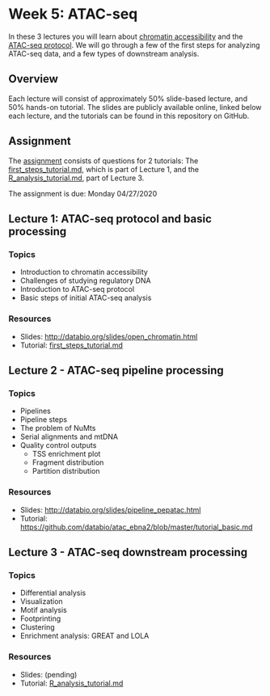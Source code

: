 # Week 5: ATAC-seq

In these 3 lectures you will learn about [chromatin accessibility](https://en.wikipedia.org/wiki/Epigenomics#Chromatin_accessibility_assays) and the [ATAC-seq protocol](https://en.wikipedia.org/wiki/ATAC-seq). We will go through a few of the first steps for analyzing ATAC-seq data, and a few types of downstream analysis.

## Overview

Each lecture will consist of approximately 50% slide-based lecture, and 50% hands-on tutorial. The slides are publicly available online, linked below each lecture, and the tutorials can be found in this repository on GitHub.

## Assignment

The [assignment](assignment.md) consists of questions for 2 tutorials: The [first_steps_tutorial.md](first_steps_tutorial.md), which is part of Lecture 1, and the [R_analysis_tutorial.md](R_analysis_tutorial.md), part of Lecture 3.

The assignment is due: Monday 04/27/2020

## Lecture 1: ATAC-seq protocol and basic processing

### Topics
- Introduction to chromatin accessibility
- Challenges of studying regulatory DNA
- Introduction to ATAC-seq protocol
- Basic steps of initial ATAC-seq analysis

### Resources
- Slides: http://databio.org/slides/open_chromatin.html
- Tutorial: [first_steps_tutorial.md](first_steps_tutorial.md)

## Lecture 2 - ATAC-seq pipeline processing

### Topics
- Pipelines
- Pipeline steps
- The problem of NuMts
- Serial alignments and mtDNA
- Quality control outputs
	- TSS enrichment plot
	- Fragment distribution
	- Partition distribution

### Resources
- Slides: http://databio.org/slides/pipeline_pepatac.html
- Tutorial: https://github.com/databio/atac_ebna2/blob/master/tutorial_basic.md

## Lecture 3 - ATAC-seq downstream processing

### Topics
- Differential analysis
- Visualization
- Motif analysis
- Footprinting
- Clustering
- Enrichment analysis: GREAT and LOLA

### Resources
- Slides: (pending)
- Tutorial: [R_analysis_tutorial.md](R_analysis_tutorial.md)
